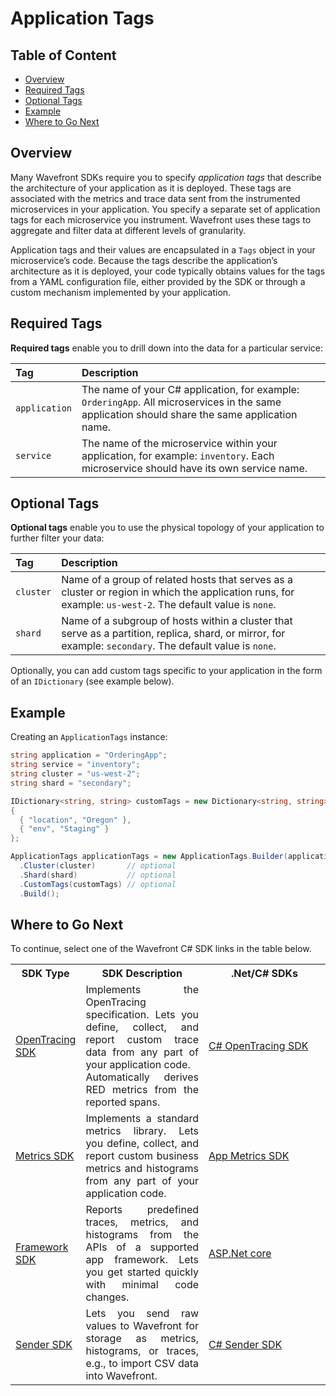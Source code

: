 # Application Tags

## Table of Content

* [Overview](#Overview)
* [Required Tags](#Required-Tags)
* [Optional Tags](#Optional-Tags)
* [Example](#Example)
* [Where to Go Next](#Where-to-Go-Next)

## Overview

Many Wavefront SDKs require you to specify _application tags_ that describe the architecture of your application as it is deployed. These tags are associated with the metrics and trace data sent from the instrumented microservices in your application. You specify a separate set of application tags for each microservice you instrument. Wavefront uses these tags to aggregate and filter data at different levels of granularity.

Application tags and their values are encapsulated in a `Tags` object in your microservice’s code. Because the tags describe the application’s architecture as it is deployed, your code typically obtains values for the tags from a YAML configuration file, either provided by the SDK or through a custom mechanism implemented by your application.

## Required Tags
**Required tags** enable you to drill down into the data for a particular service:

| Tag    | Description    |
| :------------- | :------------- |
|  `application`  | The name of your C# application, for example: `OrderingApp`. All microservices in the same application should share the same application name.  |
|  `service`  | The name of the microservice within your application, for example: `inventory`. Each microservice should have its own service name.  |

## Optional Tags
**Optional tags** enable you to use the physical topology of your application to further filter your data:

| Tag    | Description    |
| :------------- | :------------- |
|  `cluster` |  Name of a group of related hosts that serves as a cluster or region in which the application runs, for example: `us-west-2`. The default value is `none`. |
|  `shard` |  Name of a subgroup of hosts within a cluster that serve as a partition, replica, shard, or mirror, for example: `secondary`. The default value is `none`. |

Optionally, you can add custom tags specific to your application in the form of an `IDictionary` (see example below).

## Example

Creating an `ApplicationTags` instance:

```csharp
string application = "OrderingApp";
string service = "inventory";
string cluster = "us-west-2";
string shard = "secondary";

IDictionary<string, string> customTags = new Dictionary<string, string>
{
  { "location", "Oregon" },
  { "env", "Staging" }
};

ApplicationTags applicationTags = new ApplicationTags.Builder(application, service)
  .Cluster(cluster)       // optional
  .Shard(shard)           // optional
  .CustomTags(customTags) // optional
  .Build();
```

## Where to Go Next

To continue, select one of the Wavefront C# SDK links in the table below.

<table id="SDKlevels" style="width: 100%">
<tr>
  <th width="10%">SDK Type</th>
  <th width="45%">SDK Description</th>
  <th width="45%">.Net/C# SDKs</th>
</tr>

<tr>
  <td><a href="https://docs.wavefront.com/wavefront_sdks.html#sdks-for-collecting-trace-data">OpenTracing SDK</a></td>
  <td align="justify">Implements the OpenTracing specification. Lets you define, collect, and report custom trace data from any part of your application code. <br>Automatically derives RED metrics from the reported spans. </td> 
  <td>
    <a href ="https://github.com/wavefrontHQ/wavefront-opentracing-sdk-csharp"> C# OpenTracing SDK</a>
  </td>
</tr>

<tr>
  <td><a href="https://docs.wavefront.com/wavefront_sdks.html#sdks-for-collecting-metrics-and-histograms">Metrics SDK</a></td>
  <td align="justify">Implements a standard metrics library. Lets you define, collect, and report custom business metrics and histograms from any part of your application code.   </td> 
  <td>
    <a href ="https://github.com/wavefrontHQ/wavefront-appmetrics-sdk-csharp">App Metrics SDK</a>
  </td>
</tr>

<tr>
  <td><a href="https://docs.wavefront.com/wavefront_sdks.html#sdks-that-instrument-frameworks">Framework SDK</a></td>
  <td align="justify">Reports predefined traces, metrics, and histograms from the APIs of a supported app framework. Lets you get started quickly with minimal code changes.</td>
  <td>
    <a href="https://github.com/wavefrontHQ/wavefront-aspnetcore-sdk-csharp">ASP.Net core</a> </li>
  </td>
</tr>

<tr>
  <td><a href="https://docs.wavefront.com/wavefront_sdks.html#sdks-for-sending-raw-data-to-wavefront">Sender SDK</a></td>
  <td align="justify">Lets you send raw values to Wavefront for storage as metrics, histograms, or traces, e.g., to import CSV data into Wavefront. 
  </td>
  <td>
    <a href ="https://github.com/wavefrontHQ/wavefront-sdk-csharp">C# Sender SDK</a>
  </td>
</tr>

</tbody>
</table> 

